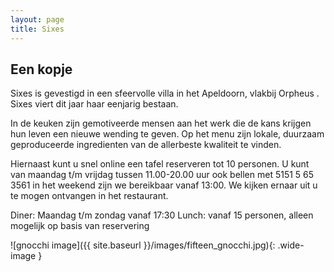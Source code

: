 ```yaml
---
layout: page
title: Sixes
---
```


## Een kopje

Sixes is gevestigd in een sfeervolle villa in het Apeldoorn, vlakbij Orpheus . Sixes viert dit jaar haar eenjarig bestaan.

In de keuken zijn gemotiveerde mensen aan het werk die de kans krijgen hun leven een nieuwe wending te geven. Op het menu zijn lokale, duurzaam geproduceerde ingredienten van de allerbeste kwaliteit te vinden.

Hiernaast kunt u snel online een tafel reserveren tot 10 personen. U kunt van maandag t/m vrijdag tussen 11.00-20.00 uur ook bellen met 5151 5 65 3561 in het weekend zijn we bereikbaar vanaf 13:00. We kijken ernaar uit u te mogen ontvangen in het restaurant.

Diner:  Maandag t/m zondag vanaf 17:30
Lunch: vanaf 15 personen, alleen mogelijk op basis van reservering

![gnocchi image]({{ site.baseurl }}/images/fifteen_gnocchi.jpg){: .wide-image }
